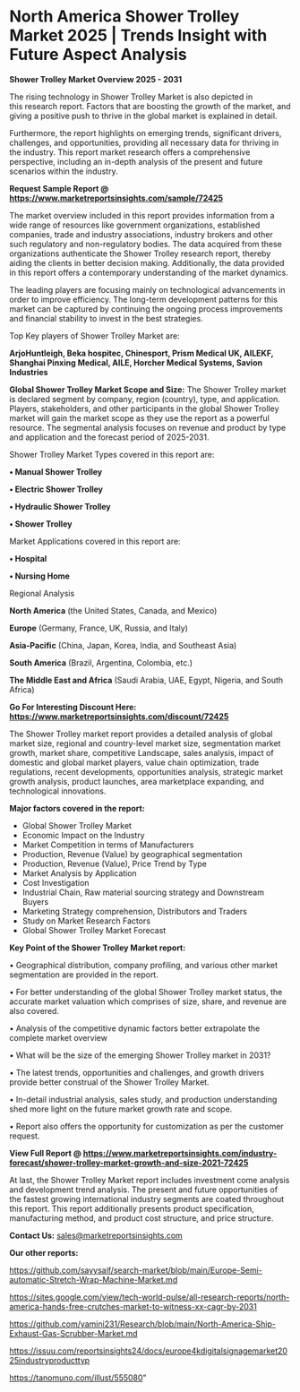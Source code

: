 # North America Shower Trolley Market 2025 | Trends Insight with Future Aspect Analysis

<Strong> Shower Trolley Market Overview 2025 - 2031</strong>

The rising technology in Shower Trolley Market is also depicted in this research report. Factors that are boosting the growth of the market, and giving a positive push to thrive in the global market is explained in detail.

Furthermore, the report highlights on emerging trends, significant drivers, challenges, and opportunities, providing all necessary data for thriving in the industry. This report market research offers a comprehensive perspective, including an in-depth analysis of the present and future scenarios within the industry.

<strong>Request Sample Report @ <a href=https://www.marketreportsinsights.com/sample/72425>https://www.marketreportsinsights.com/sample/72425</a></strong>

The market overview included in this report provides information from a wide range of resources like government organizations, established companies, trade and industry associations, industry brokers and other such regulatory and non-regulatory bodies. The data acquired from these organizations authenticate the Shower Trolley research report, thereby aiding the clients in better decision making. Additionally, the data provided in this report offers a contemporary understanding of the market dynamics.

The leading players are focusing mainly on technological advancements in order to improve efficiency. The long-term development patterns for this market can be captured by continuing the ongoing process improvements and financial stability to invest in the best strategies.

Top Key players of Shower Trolley Market are:

<strong>ArjoHuntleigh, Beka hospitec, Chinesport, Prism Medical UK, AILEKF, Shanghai Pinxing Medical, AILE, Horcher Medical Systems, Savion Industries</strong>

<strong><b>Global Shower Trolley Market Scope and Size:</b></strong>
The Shower Trolley market is declared segment by company, region (country), type, and application. Players, stakeholders, and other participants in the global Shower Trolley market will gain the market scope as they use the report as a powerful resource. The segmental analysis focuses on revenue and product by type and application and the forecast period of 2025-2031.

Shower Trolley Market Types covered in this report are:

<strong>• Manual Shower Trolley

• Electric Shower Trolley

• Hydraulic Shower Trolley

• Shower Trolley</strong>

Market Applications covered in this report are:

<strong>• Hospital

• Nursing Home</strong> 

Regional Analysis

<strong>North America</strong> (the United States, Canada, and Mexico)

<strong>Europe</strong> (Germany, France, UK, Russia, and Italy)

<strong>Asia-Pacific</strong> (China, Japan, Korea, India, and Southeast Asia)

<strong>South America</strong> (Brazil, Argentina, Colombia, etc.)

<strong>The Middle East and Africa</strong> (Saudi Arabia, UAE, Egypt, Nigeria, and South Africa)

<strong>Go For Interesting Discount Here: <a href=https://www.marketreportsinsights.com/discount/72425>https://www.marketreportsinsights.com/discount/72425</a></strong>

The Shower Trolley market report provides a detailed analysis of global market size, regional and country-level market size, segmentation market growth, market share, competitive Landscape, sales analysis, impact of domestic and global market players, value chain optimization, trade regulations, recent developments, opportunities analysis, strategic market growth analysis, product launches, area marketplace expanding, and technological innovations.

<strong><b>Major factors covered in the report:</b></strong>
<ul>
  <li>Global Shower Trolley Market </li>
  <li>Economic Impact on the Industry</li>
  <li>Market Competition in terms of Manufacturers</li>
  <li>Production, Revenue (Value) by geographical segmentation</li>
  <li>Production, Revenue (Value), Price Trend by Type</li>
  <li>Market Analysis by Application</li>
  <li>Cost Investigation</li>
  <li>Industrial Chain, Raw material sourcing strategy and Downstream Buyers</li>
  <li>Marketing Strategy comprehension, Distributors and Traders</li>
  <li>Study on Market Research Factors</li>
  <li>Global Shower Trolley Market Forecast</li>
</ul>

<strong><b>Key Point of the Shower Trolley Market report:</b></strong>

• Geographical distribution, company profiling, and various other market segmentation are provided in the report.

• For better understanding of the global Shower Trolley market status, the accurate market valuation which comprises of size, share, and revenue are also covered.

• Analysis of the competitive dynamic factors better extrapolate the complete market overview

• What will be the size of the emerging Shower Trolley market in 2031?

• The latest trends, opportunities and challenges, and growth drivers provide better construal of the Shower Trolley Market.

• In-detail industrial analysis, sales study, and production understanding shed more light on the future market growth rate and scope.

• Report also offers the opportunity for customization as per the customer request.

<strong><b>View Full Report @ <a href=https://www.marketreportsinsights.com/industry-forecast/shower-trolley-market-growth-and-size-2021-72425>https://www.marketreportsinsights.com/industry-forecast/shower-trolley-market-growth-and-size-2021-72425</a></b></strong>


At last, the Shower Trolley Market report includes investment come analysis and development trend analysis. The present and future opportunities of the fastest growing international industry segments are coated throughout this report. This report additionally presents product specification, manufacturing method, and product cost structure, and price structure.

<strong>Contact Us:</strong>
sales@marketreportsinsights.com

<strong>Our other reports:</strong>

<a href=https://github.com/sayysaif/search-market/blob/main/Europe-Semi-automatic-Stretch-Wrap-Machine-Market.md>https://github.com/sayysaif/search-market/blob/main/Europe-Semi-automatic-Stretch-Wrap-Machine-Market.md</a>

<a href=https://sites.google.com/view/tech-world-pulse/all-research-reports/north-america-hands-free-crutches-market-to-witness-xx-cagr-by-2031>https://sites.google.com/view/tech-world-pulse/all-research-reports/north-america-hands-free-crutches-market-to-witness-xx-cagr-by-2031</a>

<a href=https://github.com/yamini231/Research/blob/main/North-America-Ship-Exhaust-Gas-Scrubber-Market.md>https://github.com/yamini231/Research/blob/main/North-America-Ship-Exhaust-Gas-Scrubber-Market.md</a>

<a href=https://issuu.com/reportsinsights24/docs/europe4kdigitalsignagemarket2025industryproducttyp>https://issuu.com/reportsinsights24/docs/europe4kdigitalsignagemarket2025industryproducttyp</a>

<a href=https://tanomuno.com/illust/555080>https://tanomuno.com/illust/555080</a>"
